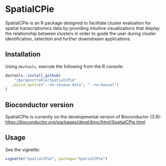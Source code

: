 SpatialCPie
===========
SpatialCPie is an R package designed to facilitate cluster evaluation for
spatial transcriptomics data by providing intuitive visualizations that
display the relationship between clusters in order to guide the user during
cluster identification, selection and further downstream applications.

Installation
------------
Using `devtools`, execute the following from the R console:
```r
devtools::install_github(
    "jbergenstrahle/SpatialCPie"
   ,build_opts=c("--no-resave-data", "--no-manual")
)
```

Bioconductor version
--------------------
SpatialCPie is currently on the developmental version of Bioconductor (3.9):
https://bioconductor.org/packages/devel/bioc/html/SpatialCPie.html

Usage
-----
See the vignette:
```r
vignette("SpatialCPie", package="SpatialCPie")
```

